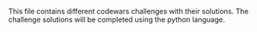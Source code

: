 This file contains different codewars challenges with their solutions. The challenge solutions will be completed using the python language. 
